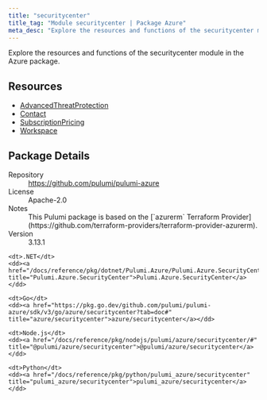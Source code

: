 ```yaml
---
title: "securitycenter"
title_tag: "Module securitycenter | Package Azure"
meta_desc: "Explore the resources and functions of the securitycenter module in the Azure package."
---
```


<!-- WARNING: this file was generated by Pulumi Docs Generator. -->
<!-- Do not edit by hand unless you're certain you know what you are doing! -->

Explore the resources and functions of the securitycenter module in the Azure package.

<h2 id="resources">Resources</h2>
<ul class="api">
    <li><a href="advancedthreatprotection" title="AdvancedThreatProtection"><span class="symbol resource"></span>AdvancedThreatProtection</a></li>
    <li><a href="contact" title="Contact"><span class="symbol resource"></span>Contact</a></li>
    <li><a href="subscriptionpricing" title="SubscriptionPricing"><span class="symbol resource"></span>SubscriptionPricing</a></li>
    <li><a href="workspace" title="Workspace"><span class="symbol resource"></span>Workspace</a></li>
</ul>

<h2 id="package-details">Package Details</h2>
<dl class="package-details">
	<dt>Repository</dt>
	<dd><a href="https://github.com/pulumi/pulumi-azure">https://github.com/pulumi/pulumi-azure</a></dd>
	<dt>License</dt>
	<dd>Apache-2.0</dd>
	<dt>Notes</dt>
	<dd>This Pulumi package is based on the [`azurerm` Terraform Provider](https://github.com/terraform-providers/terraform-provider-azurerm).</dd>
	<dt>Version</dt>
	<dd>3.13.1</dd>
</dl>



<dl class="tabular">

    <dt>.NET</dt>
    <dd><a href="/docs/reference/pkg/dotnet/Pulumi.Azure/Pulumi.Azure.SecurityCenter.html" title="Pulumi.Azure.SecurityCenter">Pulumi.Azure.SecurityCenter</a></dd>

    <dt>Go</dt>
    <dd><a href="https://pkg.go.dev/github.com/pulumi/pulumi-azure/sdk/v3/go/azure/securitycenter?tab=doc#" title="azure/securitycenter">azure/securitycenter</a></dd>

    <dt>Node.js</dt>
    <dd><a href="/docs/reference/pkg/nodejs/pulumi/azure/securitycenter/#" title="@pulumi/azure/securitycenter">@pulumi/azure/securitycenter</a></dd>

    <dt>Python</dt>
    <dd><a href="/docs/reference/pkg/python/pulumi_azure/securitycenter" title="pulumi_azure/securitycenter">pulumi_azure/securitycenter</a></dd>

</dl>

